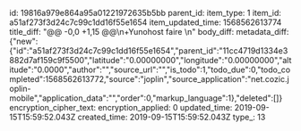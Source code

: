 id: 19816a979e864a95a01221972635b5bb
parent_id: 
item_type: 1
item_id: a51af273f3d24c7c99c1dd16f55e1654
item_updated_time: 1568562613774
title_diff: "@@ -0,0 +1,15 @@\n+Yunohost faire \n"
body_diff: 
metadata_diff: {"new":{"id":"a51af273f3d24c7c99c1dd16f55e1654","parent_id":"11cc4719d1334e3882d7af159c9f5500","latitude":"0.00000000","longitude":"0.00000000","altitude":"0.0000","author":"","source_url":"","is_todo":1,"todo_due":0,"todo_completed":1568562613772,"source":"joplin","source_application":"net.cozic.joplin-mobile","application_data":"","order":0,"markup_language":1},"deleted":[]}
encryption_cipher_text: 
encryption_applied: 0
updated_time: 2019-09-15T15:59:52.043Z
created_time: 2019-09-15T15:59:52.043Z
type_: 13